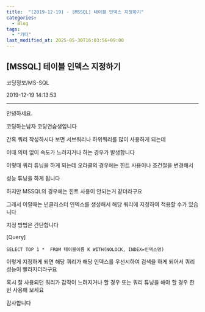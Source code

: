 ```yaml
---
title:  "[2019-12-19] - [MSSQL] 테이블 인덱스 지정하기"
categories:
  - Blog
tags:
  - "기타"
last_modified_at: 2025-05-30T16:03:56+09:00
---
```


## [MSSQL] 테이블 인덱스 지정하기

코딩정보/MS-SQL

2019-12-19 14:13:53

* * *

안녕하세요.

코딩하는남자 코딩연습생입니다

간혹 쿼리 작성하시다 보면 서브쿼리나 하위쿼리를 많이 사용하게 되는데

이때 의미 없이 속도가 느려지거나 하는 경우가 발생합니다

이렇때 쿼리 튜닝을 하게 되는데 오라클의 경우에는 힌트 사용이나 조건절을 변경해서

성능 튜닝을 하게 됩니다

하지만 MSSQL의 경우에는 힌트 사용이 안되는거 같더라구요

그래서 이럴때는 넌클러스터 인덱스를 생성해서 해당 쿼리에 지정하여 적용할 수가 있습니다

지정 방법은 간단합니다

[Query]

    
    
    SELECT TOP 1 *	FROM 테이블이름 K WITH(NOLOCK, INDEX=인덱스명)

이렇게 지정하게 되면 해당 쿼리가 해당 인덱스를 우선시하여 검색을 하게 되어서 쿼리 성능이 빨라지더라구요

혹시 잘 사용되던 쿼리가 갑작이 느려지거나 할 경우 또는 쿼리 튜닝을 해야 할 경우 한번 사용해 보세요

감사합니다

  


